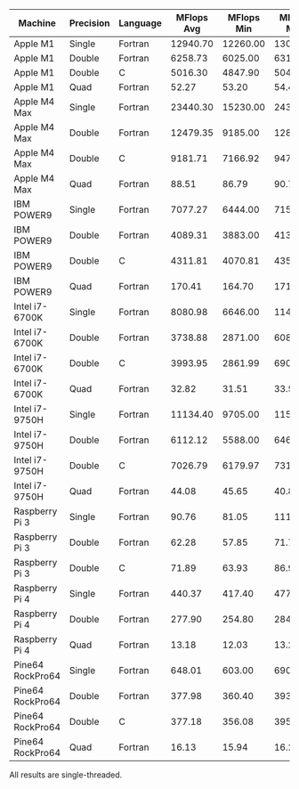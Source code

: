 | Machine          | Precision | Language | MFlops Avg | MFlops Min | MFlops Max | MFlops Std Dev | Iters | Seconds |
| ---------------- |-----------| -------- | ---------- | ---------- | ---------- |----------------| ----- |---------|
| Apple M1         | Single    | Fortran  | 12940.70   | 12260.00   | 13040.00   | 123.14         | 100   | 6.67    |
| Apple M1         | Double    | Fortran  |  6258.73   |  6025.00   |  6318.00   | 38.45          | 100   | 12.24   |
| Apple M1         | Double    | C        |  5016.30   |  4847.90   |  5040.42   | 21.68          | 100   | 14.94   |
| Apple M1         | Quad      | Fortran  |    52.27   |    53.20   |    54.46   | 0.14           | 100   | 1267.03 |
| Apple M4 Max     | Single    | Fortran  | 23440.30   | 15230.00   | 24380.00   | 964.80         | 100   | 4.04    |
| Apple M4 Max     | Double    | Fortran  | 12479.35   |  9185.00   | 12830.00   | 373.35         | 100   | 6.56    |
| Apple M4 Max     | Double    | C        |  9181.71   |  7166.92   |  9472.54   | 234.22         | 100   | 8.62    |
| Apple M4 Max     | Quad      | Fortran  |    88.51   |    86.79   |    90.72   | 0.96           | 100   | 775.42  |
| IBM POWER9       | Single    | Fortran  |  7077.27   |  6444.00   |  7153.00   | 92.80          | 100   | 13.00   |
| IBM POWER9       | Double    | Fortran  |  4089.31   |  3883.00   |  4131.00   | 43.70          | 100   | 20.16   |
| IBM POWER9       | Double    | C        |  4311.81   |  4070.81   |  4352.45   | 41.12          | 100   | 20.04   |
| IBM POWER9       | Quad      | Fortran  |   170.41   |   164.70   |   171.80   | 1.37           | 100   | 414.56  |
| Intel i7-6700K   | Single    | Fortran  |  8080.98   |  6646.00   | 11490.00   | 1331.55        | 100   | 10.92   |
| Intel i7-6700K   | Double    | Fortran  |  3738.88   |  2871.00   |  6082.00   | 970.84         | 100   | 21.38   |
| Intel i7-6700K   | Double    | C        |  3993.95   |  2861.99   |  6909.50   | 1236.74        | 100   | 21.08   |
| Intel i7-6700K   | Quad      | Fortran  |    32.82   |    31.51   |    33.52   | 0.33           | 100   | 2094.10 |
| Intel i7-9750H   | Single    | Fortran  | 11134.40   |  9705.00   | 11520.00   | 291.62         | 100   | 7.65    |
| Intel i7-9750H   | Double    | Fortran  |  6112.12   |  5588.00   |  6460.00   | 165.42         | 100   | 12.77   |
| Intel i7-9750H   | Double    | C        |  7026.79   |  6179.97   |  7311.27   | 203.05         | 100   | 11.75   |
| Intel i7-9750H   | Quad      | Fortran  |    44.08   |    45.65   |    40.88   | 0.88           | 100   | 1558.26 |
| Raspberry Pi 3   | Single    | Fortran  |    90.76   |    81.05   |   111.00   | 6.62           | 100   | 784.07  |
| Raspberry Pi 3   | Double    | Fortran  |    62.28   |    57.85   |    71.77   | 3.24           | 100   | 1132.48 |
| Raspberry Pi 3   | Double    | C        |    71.89   |    63.93   |    86.92   | 4.55           | 100   | 997.02  |
| Raspberry Pi 4   | Single    | Fortran  |   440.37   |   417.40   |   477.60   | 10.24          | 100   | 158.41  |
| Raspberry Pi 4   | Double    | Fortran  |   277.90   |   254.80   |   284.70   | 5.50           | 100   | 248.90  |
| Raspberry Pi 4   | Quad      | Fortran  |    13.18   |    12.03   |    13.24   | 0.12           | 100   | 5212.57 |
| Pine64 RockPro64 | Single    | Fortran  |   648.01   |   603.00   |   690.60   | 19.43          | 100   | 110.54  |
| Pine64 RockPro64 | Double    | Fortran  |   377.98   |   360.40   |   393.20   | 6.72           | 100   | 185.18  |
| Pine64 RockPro64 | Double    | C        |   377.18   |   356.08   |   395.74   | 9.16           | 100   | 187.56  |
| Pine64 RockPro64 | Quad      | Fortran  |    16.13   |    15.94   |    16.20   | 0.07           | 100   | 4262.29 |

All results are single-threaded.
